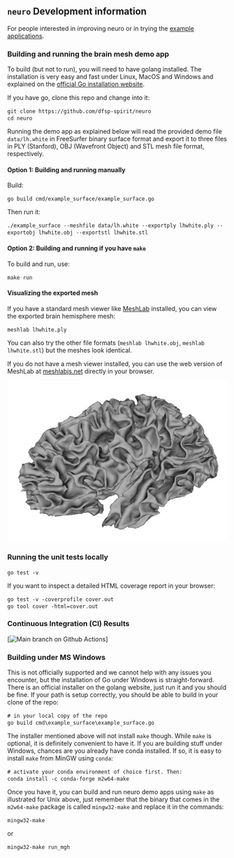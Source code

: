 

## `neuro` Development information

For people interested in improving neuro or in trying the [example applications](./cmd/).


### Building and running the brain mesh demo app

To build (but not to run), you will need to have golang installed. The installation is very easy and fast under Linux, MacOS and Windows and explained on the [official Go installation website](https://go.dev/doc/install).

If you have go, clone this repo and change into it:

```shell
git clone https://github.com/dfsp-spirit/neuro
cd neuro
```

Running the demo app as explained below will read the provided demo file `data/lh.white` in FreeSurfer binary surface format and export it to three files in PLY (Stanford), OBJ (Wavefront Object) and STL mesh file format, respectively.


#### Option 1: Building and running manually

Build:

```shell
go build cmd/example_surface/example_surface.go
```

Then run it:

```shell
./example_surface --meshfile data/lh.white --exportply lhwhite.ply --exportobj lhwhite.obj --exportstl lhwhite.stl
```


#### Option 2: Building and running if you have `make`

To build and run, use:

```shell
make run
```

#### Visualizing the exported mesh


If you have a standard mesh viewer like [MeshLab](https://www.meshlab.net/) installed, you can view the exported brain hemisphere mesh:

```shell
meshlab lhwhite.ply
```

You can also try the other file formats (`meshlab lhwhite.obj`, `meshlab lhwhite.stl`) but the meshes look identical.

If you do not have a mesh viewer installed, you can use the web version of MeshLab at [meshlabjs.net](http://www.meshlabjs.net/) directly in your browser.

![Vis](./lhwhite.jpg?raw=true "Visualization of the demo brain mesh.")


### Running the unit tests locally

```shell
go test -v
```

If you want to inspect a detailed HTML coverage report in your browser:

```shell
go test -v -coverprofile cover.out
go tool cover -html=cover.out
```

### Continuous Integration (CI) Results

<!-- badges: start -->
[![Main branch on Github Actions](https://github.com/dfsp-spirit/neuro/actions/workflows/unittests.yml/badge.svg?branch=main)]
<!-- badges: end -->


### Building under MS Windows

This is not officially supported and we cannot help with any issues you encounter, but the installation of Go under Windows is straight-forward. There is an official installer on the golang website, just run it and you should be fine. If your path is setup correctly, you should be able to build in your clone of the repo:

```shell
# in your local copy of the repo
go build cmd\example_surface\example_surface.go
```

The installer mentioned above will not install `make` though. While `make` is optional, it is definitely convenient to have it. If you are building stuff under Windows, chances are you already have conda installed. If so, it is easy to install `make` from MinGW using `conda`:

```shell
# activate your conda environment of choice first. Then:
conda install -c conda-forge m2w64-make
```

Once you have it, you can build and run neuro demo apps using `make` as illustrated for Unix above, just remember that the binary that comes in the `m2w64-make` package is called `mingw32-make` and replace it in the commands:

```shell
mingw32-make
```

or

```shell
mingw32-make run_mgh
```